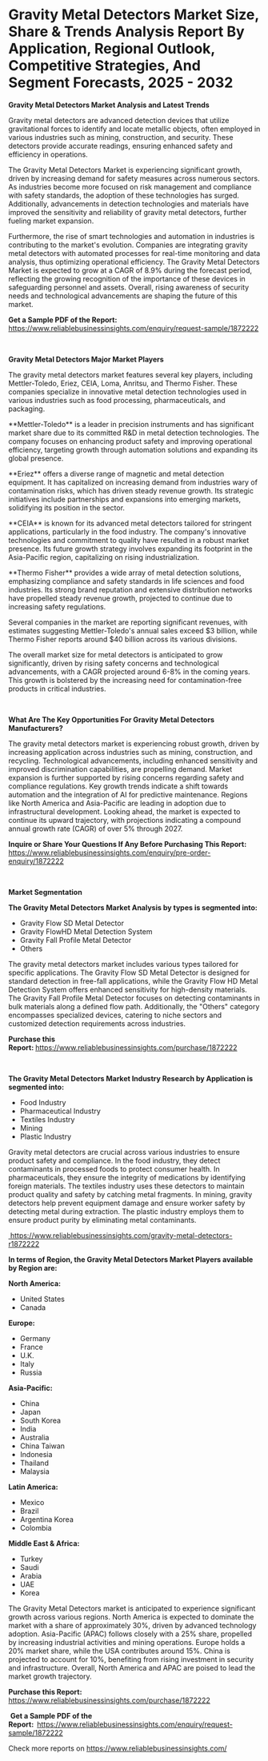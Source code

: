 <p><h1>Gravity Metal Detectors Market Size, Share & Trends Analysis Report By Application, Regional Outlook, Competitive Strategies, And Segment Forecasts, 2025 - 2032</h1></p><p><strong>Gravity Metal Detectors Market Analysis and Latest Trends</strong></p>
<p><p>Gravity metal detectors are advanced detection devices that utilize gravitational forces to identify and locate metallic objects, often employed in various industries such as mining, construction, and security. These detectors provide accurate readings, ensuring enhanced safety and efficiency in operations.</p><p>The Gravity Metal Detectors Market is experiencing significant growth, driven by increasing demand for safety measures across numerous sectors. As industries become more focused on risk management and compliance with safety standards, the adoption of these technologies has surged. Additionally, advancements in detection technologies and materials have improved the sensitivity and reliability of gravity metal detectors, further fueling market expansion.</p><p>Furthermore, the rise of smart technologies and automation in industries is contributing to the market's evolution. Companies are integrating gravity metal detectors with automated processes for real-time monitoring and data analysis, thus optimizing operational efficiency. The Gravity Metal Detectors Market is expected to grow at a CAGR of 8.9% during the forecast period, reflecting the growing recognition of the importance of these devices in safeguarding personnel and assets. Overall, rising awareness of security needs and technological advancements are shaping the future of this market.</p></p>
<p><strong>Get a Sample PDF of the Report:&nbsp;</strong> <a href="https://www.reliablebusinessinsights.com/enquiry/request-sample/1872222?utm_campaign=2286&utm_medium=2&utm_source=Github&utm_content=ia&utm_term=16022025&utm_id=gravity-metal-detectors">https://www.reliablebusinessinsights.com/enquiry/request-sample/1872222</a></p>
<p>&nbsp;</p>
<p><strong>Gravity Metal Detectors Major Market Players</strong></p>
<p><p>The gravity metal detectors market features several key players, including Mettler-Toledo, Eriez, CEIA, Loma, Anritsu, and Thermo Fisher. These companies specialize in innovative metal detection technologies used in various industries such as food processing, pharmaceuticals, and packaging.</p><p>**Mettler-Toledo** is a leader in precision instruments and has significant market share due to its committed R&D in metal detection technologies. The company focuses on enhancing product safety and improving operational efficiency, targeting growth through automation solutions and expanding its global presence.</p><p>**Eriez** offers a diverse range of magnetic and metal detection equipment. It has capitalized on increasing demand from industries wary of contamination risks, which has driven steady revenue growth. Its strategic initiatives include partnerships and expansions into emerging markets, solidifying its position in the sector.</p><p>**CEIA** is known for its advanced metal detectors tailored for stringent applications, particularly in the food industry. The company's innovative technologies and commitment to quality have resulted in a robust market presence. Its future growth strategy involves expanding its footprint in the Asia-Pacific region, capitalizing on rising industrialization.</p><p>**Thermo Fisher** provides a wide array of metal detection solutions, emphasizing compliance and safety standards in life sciences and food industries. Its strong brand reputation and extensive distribution networks have propelled steady revenue growth, projected to continue due to increasing safety regulations.</p><p>Several companies in the market are reporting significant revenues, with estimates suggesting Mettler-Toledo's annual sales exceed $3 billion, while Thermo Fisher reports around $40 billion across its various divisions.</p><p>The overall market size for metal detectors is anticipated to grow significantly, driven by rising safety concerns and technological advancements, with a CAGR projected around 6-8% in the coming years. This growth is bolstered by the increasing need for contamination-free products in critical industries.</p></p>
<p>&nbsp;</p>
<p><strong>What Are The Key Opportunities For Gravity Metal Detectors Manufacturers?</strong></p>
<p><p>The gravity metal detectors market is experiencing robust growth, driven by increasing application across industries such as mining, construction, and recycling. Technological advancements, including enhanced sensitivity and improved discrimination capabilities, are propelling demand. Market expansion is further supported by rising concerns regarding safety and compliance regulations. Key growth trends indicate a shift towards automation and the integration of AI for predictive maintenance. Regions like North America and Asia-Pacific are leading in adoption due to infrastructural development. Looking ahead, the market is expected to continue its upward trajectory, with projections indicating a compound annual growth rate (CAGR) of over 5% through 2027.</p></p>
<p><strong>Inquire or Share Your Questions If Any Before Purchasing This Report:</strong> <a href="https://www.reliablebusinessinsights.com/enquiry/pre-order-enquiry/1872222?utm_campaign=2286&utm_medium=2&utm_source=Github&utm_content=ia&utm_term=16022025&utm_id=gravity-metal-detectors">https://www.reliablebusinessinsights.com/enquiry/pre-order-enquiry/1872222</a></p>
<p>&nbsp;</p>
<p><strong>Market Segmentation</strong></p>
<p><strong>The Gravity Metal Detectors Market Analysis by types is segmented into:</strong></p>
<p><ul><li>Gravity Flow SD Metal Detector</li><li>Gravity FlowHD Metal Detection System</li><li>Gravity Fall Profile Metal Detector</li><li>Others</li></ul></p>
<p><p>The gravity metal detectors market includes various types tailored for specific applications. The Gravity Flow SD Metal Detector is designed for standard detection in free-fall applications, while the Gravity Flow HD Metal Detection System offers enhanced sensitivity for high-density materials. The Gravity Fall Profile Metal Detector focuses on detecting contaminants in bulk materials along a defined flow path. Additionally, the "Others" category encompasses specialized devices, catering to niche sectors and customized detection requirements across industries.</p></p>
<p><strong>Purchase this Report:&nbsp;</strong><a href="https://www.reliablebusinessinsights.com/purchase/1872222?utm_campaign=2286&utm_medium=2&utm_source=Github&utm_content=ia&utm_term=16022025&utm_id=gravity-metal-detectors">https://www.reliablebusinessinsights.com/purchase/1872222</a></p>
<p>&nbsp;</p>
<p><strong>The Gravity Metal Detectors Market Industry Research by Application is segmented into:</strong></p>
<p><ul><li>Food Industry</li><li>Pharmaceutical Industry</li><li>Textiles Industry</li><li>Mining</li><li>Plastic Industry</li></ul></p>
<p><p>Gravity metal detectors are crucial across various industries to ensure product safety and compliance. In the food industry, they detect contaminants in processed foods to protect consumer health. In pharmaceuticals, they ensure the integrity of medications by identifying foreign materials. The textiles industry uses these detectors to maintain product quality and safety by catching metal fragments. In mining, gravity detectors help prevent equipment damage and ensure worker safety by detecting metal during extraction. The plastic industry employs them to ensure product purity by eliminating metal contaminants.</p></p>
<p><a href="https://www.reliablebusinessinsights.com/gravity-metal-detectors-r1872222?utm_campaign=2286&utm_medium=2&utm_source=Github&utm_content=ia&utm_term=16022025&utm_id=gravity-metal-detectors">&nbsp;https://www.reliablebusinessinsights.com/gravity-metal-detectors-r1872222</a></p>
<p><strong>In terms of Region, the Gravity Metal Detectors Market Players available by Region are:</strong></p>
<p>
    <p> <strong> North America: </strong>
        <ul>
            <li>United States</li>
            <li>Canada</li>
        </ul>
        </p> 
    <p> <strong> Europe: </strong>
        <ul>
            <li>Germany</li>
            <li>France</li>
            <li>U.K.</li>
            <li>Italy</li>
            <li>Russia</li>
        </ul>
        </p> 
    <p> <strong> Asia-Pacific: </strong>
        <ul>
            <li>China</li>
            <li>Japan</li>
            <li>South Korea</li>
            <li>India</li>
            <li>Australia</li>
            <li>China Taiwan</li>
            <li>Indonesia</li>
            <li>Thailand</li>
            <li>Malaysia</li>
        </ul>
        </p> 
    <p> <strong> Latin America: </strong>
        <ul>
            <li>Mexico</li>
            <li>Brazil</li>
            <li>Argentina Korea</li>
            <li>Colombia</li>
        </ul>
        </p> 
    <p> <strong> Middle East & Africa: </strong>
        <ul>
            <li>Turkey</li>
            <li>Saudi</li>
            <li>Arabia</li>
            <li>UAE</li>
            <li>Korea</li>
        </ul>
    </p>
    </p>
<p><p>The Gravity Metal Detectors market is anticipated to experience significant growth across various regions. North America is expected to dominate the market with a share of approximately 30%, driven by advanced technology adoption. Asia-Pacific (APAC) follows closely with a 25% share, propelled by increasing industrial activities and mining operations. Europe holds a 20% market share, while the USA contributes around 15%. China is projected to account for 10%, benefiting from rising investment in security and infrastructure. Overall, North America and APAC are poised to lead the market growth trajectory.</p></p>
<p><strong>Purchase this Report: </strong><a href="https://www.reliablebusinessinsights.com/purchase/1872222?utm_campaign=2286&utm_medium=2&utm_source=Github&utm_content=ia&utm_term=16022025&utm_id=gravity-metal-detectors">https://www.reliablebusinessinsights.com/purchase/1872222</a></p>
<p>&nbsp;<strong>Get a Sample PDF of the Report:&nbsp;&nbsp;</strong><a href="https://www.reliablebusinessinsights.com/enquiry/request-sample/1872222?utm_campaign=2286&utm_medium=2&utm_source=Github&utm_content=ia&utm_term=16022025&utm_id=gravity-metal-detectors">https://www.reliablebusinessinsights.com/enquiry/request-sample/1872222</a></p>
<p><strong></strong></p>
<p>Check more reports on <a href="https://www.reliablebusinessinsights.com/?utm_campaign=2286&utm_medium=2&utm_source=Github&utm_content=ia&utm_term=16022025&utm_id=gravity-metal-detectors">https://www.reliablebusinessinsights.com/</a></p>